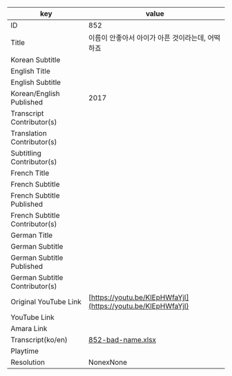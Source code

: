 |  key  |  value  |
|-------|---------|
| ID            | 852 |
| Title         | 이름이 안좋아서 아이가 아픈 것이라는데, 어떡하죠 |
| Korean Subtitle |  |
| English Title |  |
| English Subtitle |  |
| Korean/English Published     | 2017 |
| Transcript Contributor(s)   |  |
| Translation Contributor(s)   |  |
| Subtitling Contributor(s)   |  |
| French Title |  |
| French Subtitle |  |
| French Subtitle Published |  |
| French Subtitle Contributor(s) |  |
| German Title |  |
| German Subtitle |  |
| German Subtitle Published |  |
| German Subtitle Contributor(s) |  |
| Original YouTube Link  | [https://youtu.be/KlEpHWfaYjI](https://youtu.be/KlEpHWfaYjI) |
| YouTube Link  |  |
| Amara Link    |  |
| Transcript(ko/en) | [852-bad-name.xlsx](https://github.com/jungtosociety/dharma-qna/raw/master/sub/852/852-bad-name.xlsx) |
| Playtime |  |
| Resolution | NonexNone|
